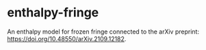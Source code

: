 # enthalpy-fringe
An enthalpy model for frozen fringe connected to the arXiv preprint: https://doi.org/10.48550/arXiv.2109.12182. 
